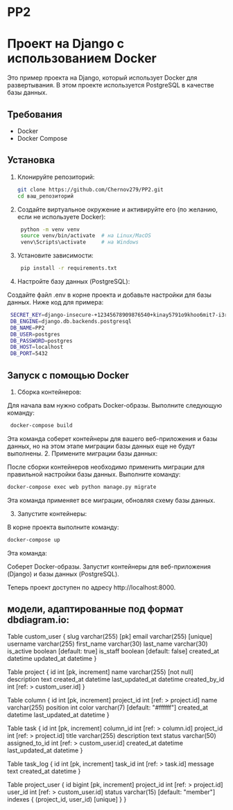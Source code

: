 # PP2
# Проект на Django с использованием Docker

Это пример проекта на Django, который использует Docker для развертывания. В этом проекте используется PostgreSQL в качестве базы данных.

## Требования

- Docker
- Docker Compose

## Установка

1. Клонируйте репозиторий:

   ```bash
   git clone https://github.com/Chernov279/PP2.git
   cd ваш_репозиторий
    ```

2. Создайте виртуальное окружение и активируйте его (по желанию, если не используете Docker):
   ```bash
    python -m venv venv
    source venv/bin/activate  # на Linux/MacOS
    venv\Scripts\activate     # на Windows
    ```
3. Установите зависимости:

   ```bash
    pip install -r requirements.txt
   ```
4. Настройте базу данных (PostgreSQL):

Создайте файл .env в корне проекта и добавьте настройки для базы данных. Ниже код для примера:
   ```bash
    SECRET_KEY=django-insecure-+12345678909876540+kinay5791o9khoo6mit7-i3r01-zf
    DB_ENGINE=django.db.backends.postgresql
    DB_NAME=PP2
    DB_USER=postgres
    DB_PASSWORD=postgres
    DB_HOST=localhost
    DB_PORT=5432
   ```

## Запуск с помощью Docker

1. Сборка контейнеров:

Для начала вам нужно собрать Docker-образы. Выполните следующую команду:
   ```bash
    docker-compose build
   ```
Эта команда соберет контейнеры для вашего веб-приложения и базы данных, но на этом этапе миграции базы данных еще не будут выполнены.
2. Примените миграции базы данных:

После сборки контейнеров необходимо применить миграции для правильной настройки базы данных. Выполните команду:
   ```bash
docker-compose exec web python manage.py migrate
   ```
Эта команда применяет все миграции, обновляя схему базы данных.

3. Запустите контейнеры:

В корне проекта выполните команду:
   ```bash
docker-compose up
   ```
Эта команда:

 Соберет Docker-образы.
 Запустит контейнеры для веб-приложения (Django) и базы данных (PostgreSQL).

Теперь проект доступен по адресу http://localhost:8000.

## модели, адаптированные под формат dbdiagram.io:
Table custom_user {
  slug varchar(255) [pk]
  email varchar(255) [unique]
  username varchar(255)
  first_name varchar(30)
  last_name varchar(30)
  is_active boolean [default: true]
  is_staff boolean [default: false]
  created_at datetime
  updated_at datetime
}

Table project {
  id int [pk, increment]
  name varchar(255) [not null]
  description text
  created_at datetime
  last_updated_at datetime
  created_by_id int [ref: > custom_user.id]
}

Table column {
  id int [pk, increment]
  project_id int [ref: > project.id]
  name varchar(255)
  position int
  color varchar(7) [default: "#ffffff"]
  created_at datetime
  last_updated_at datetime
}

Table task {
  id int [pk, increment]
  column_id int [ref: > column.id]
  project_id int [ref: > project.id]
  title varchar(255)
  description text
  status varchar(50)
  assigned_to_id int [ref: > custom_user.id]
  created_at datetime
  last_updated_at datetime
}

Table task_log {
  id int [pk, increment]
  task_id int [ref: > task.id]
  message text
  created_at datetime
}

Table project_user {
  id bigint [pk, increment]
  project_id int [ref: > project.id]
  user_id int [ref: > custom_user.id]
  status varchar(15) [default: "member"]
  indexes {
    (project_id, user_id) [unique]
  }
}